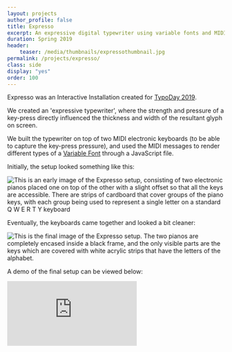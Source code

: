 ```yaml
---
layout: projects
author_profile: false
title: Expresso
excerpt: An expressive digital typewriter using variable fonts and MIDI.
duration: Spring 2019
header:
    teaser: /media/thumbnails/expressothumbnail.jpg
permalink: /projects/expresso/
class: side
display: "yes"
order: 100
---
```


Expresso was an Interactive Installation created for [TypoDay 2019](http://www.typoday.in/2019/index.html).

We created an 'expressive typewriter', where the strength and pressure of a key-press directly influenced the thickness and width of the resultant glyph on screen.

We built the typewriter on top of two MIDI electronic keyboards (to be able to capture the key-press pressure), and used the MIDI messages to render different types of a [Variable Font](https://developer.microsoft.com/en-us/microsoft-edge/testdrive/demos/variable-fonts/) through a JavaScript file.

Initially, the setup looked something like this:

![This is an early image of the Expresso setup, consisting of two electronic pianos placed one on top of the other with a slight offset so that all the keys are accessible. There are strips of cardboard that cover groups of the piano keys, with each group being used to represent a single letter on a standard Q W E R T Y keyboard](\media\expresso\Expresso1.jpg)


Eventually, the keyboards came together and looked a bit cleaner:

![This is the final image of the Expresso setup. The two pianos are completely encased inside a black frame, and the only visible parts are the keys which are covered with white acrylic strips that have the letters of the alphabet.](\media\expresso\Expresso2.jpg)


A demo of the final setup can be viewed below:


<iframe class = "video" src="https://www.youtube.com/embed/GtJbb7XHSJU" frameborder="0" allow="accelerometer; autoplay; encrypted-media; gyroscope; picture-in-picture" allowfullscreen></iframe>

